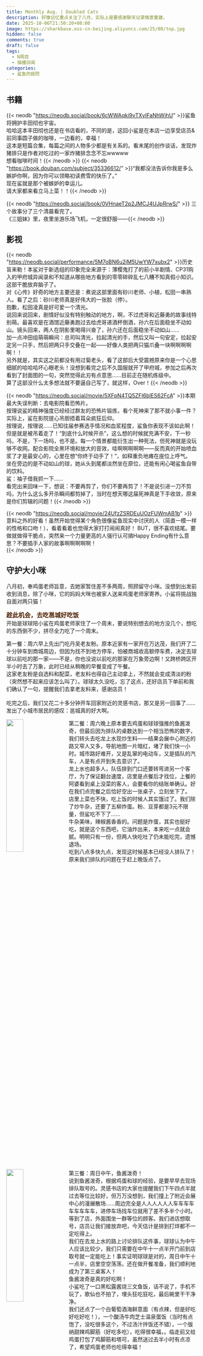 ```yaml
---
title: Monthly Aug. | Doubled Cats
description: 好像记忆重点关注了八月，实际上是要感谢聊天记录情景重建。
date: 2025-10-06T21:50:20+08:00
image: https://sharkbase.oss-cn-beijing.aliyuncs.com/25/08/top.jpg
hidden: false
comments: true
draft: false
tags:
  - N周目
  - 插播旧闻
categories:
  - 鲨鱼的庭院
---
```


## 书籍<br/>
{{< neodb "https://neodb.social/book/6cWWAqki9vTXyIFaNhWihU" >}}鲨鱼将拥护丰田彻也宇宙。<br/>
哈哈这本丰田彻也还是在书店看的，不同的是，这回小鲨是在本店一边享受店员&前同事圆子做的咖啡，一边看的，幸福！<br/>
这本是短篇合集，每篇之间的人物多少都是有关系的。看末尾的创作谈话，发现炸猪排只是作者对吃过的一家炸猪排念念不忘wwwww<br/>
想看咖啡时间！{{< /neodb >}}
{{< neodb "https://book.douban.com/subject/35336612/" >}}“我都没法告诉你我是多么嫉妒你啊，因为你可以领略初读费雪的快乐了。”<br/>
现在鲨就是那个被嫉妒的幸运儿。<br/>
请大家都来看立马上菜！！{{< /neodb >}}

{{< neodb "https://neodb.social/book/0VHnaeT2p2JMCJ4UJpRrwS/" >}}
三个故事分了三个清晨看完了。<br/>
《三姐妹》里，夜里坐游乐场飞机，一定很舒服——{{< /neodb >}}

## 影视<br/>
{{< neodb "https://neodb.social/performance/5M7oBN6u2iM5UwYW7xubx2" >}}历史盲来勒！本鲨对于新选组的印象完全来源于：薄樱鬼打了的前小半剧情、CP31购入的甲府城异闻录和不知道从哪些地方看到的零零碎碎乱七八糟不知真假小知识。<br/>
这部干脆放弃脑子了。<br/>
对《心传》好奇的地方主要还是：煮说这部里面有砂川老师、小植，松田一串熟人。看了之后：砂川老师真是好伟大的一张脸（停）。<br/>
抱歉，松田凌真是好可爱一个清光。<br/>
说回来说回来，剧情好似没有特别触动的地方，啊，不过虎哥和近藤勇的故事线特别萌。最喜欢是<span class="shady">在酒馆近藤勇跑过去给虎哥递酒杯倒酒，孙六在后面稳坐不动如山。镜头回来，两人在阴影里喝得兴奋了，孙六还在后面稳坐不动如山……</span><br/>
加一点冲田组萌萌瞬间：总司叫清光，拉起清光的手，然后又叫一句安定，拉起安定另一只手，然后把两只手交叠在一起——好像人类把两只猫爪叠一块啊啊啊啊啊！！<br/>
另外就是，其实这之前都没有用过菊老头，看了这部后大受震撼原来你是一个心思细腻的哈哈哈坏心眼老头！没想到看完之后不久国服就开了甲府城，参加之后再次看到了封面图的一句，突然觉得此刃有点意思……目前正在随机练级中。<br/>
算了这部没什么太多想法就不要逼自己写了，就这样，Over！{{< /neodb >}}

{{< neodb "https://neodb.social/movie/5XFpN4TQ5ZFI6blES62FcA" >}}本期最大失误判断：去电影院看恐怖片。<br/>
按理说鲨的精神强度已经经过群友的恐怖片锻炼，看个死神来了那不就小事一件？<br/>
实际上，鲨在影院提心吊胆捂着耳朵疯狂后仰。<br/>
按理说，按理说……已知往届参赛选手情况和血浆程度，鲨鱼你表现不该如此啊！但是就是被吊着走了！“到底什么时候开杀”，这么想的时候就充满不安，下一秒吗，不是，下一场吗，也不是。每一个情景都能衍生出一种死法，但死神就是没玩够不收网。配合影院全黑环境和放大的音效，哇啊啊啊啊啊——反而真的开始喷血浆了才是最安心的，心里在想“你终于动手了！”，如释重负地瘫在座位上呼气。<br/>
坐在旁边的是不动如山的球，她从头到尾都淡然坐在原位，还能有闲心喝鲨鱼自带的饮料。<br/>
鲨：袖子借我抓一下……<br/>
看完出来回味一下，想说：不要再剪了，你们不要再剪了！不是说引进一刀不剪吗，为什么这么多开杀瞬间都剪掉了，当时在想天哪这届死神真是下手收敛，原来是你们剪辑的问题！{{< /neodb >}}

{{< neodb "https://neodb.social/movie/24UfzZSRDEuUOzFUWmAB1b" >}}意料之外的好看！虽然开始觉得某个角色很像鲨鱼现实中讨厌的人（简直一模一样的性格和口吻！），看着看着也觉得大家打打闹闹真好！
BUT，很不喜欢结尾。要做就做得干脆点，<span class="shady">突然来一个力量更高的人强行认可搞Happy Ending有什么意思？不要插手人家的故事啊啊啊啊啊！</span><br/>{{< /neodb >}}


## 守护大小咪<br/>
八月初，奉鸡蛋老师旨意，去她家暂住差不多两周，照顾留守小咪。没想到出发前收到消息，除了小咪，它的妈妈大咪也被家人送来鸡蛋老师家寄养。小鲨将挑战独自面对两只猫！


<font size=3 color=#4d1f00>**趁此机会，去吃邕城好吃饭**</font><br/>
开始是球球陪小鲨在鸡蛋老师家住了一个周末，要说特别想去的地方没几个，想吃的东西倒不少，拼尽全力吃了一个周末。<br/>


第一餐：周六早上先出门吃丹吴老友粉。原本近家有一家开在万达茂，我们开了二十分钟车到商城周边，但因为找不到地方停车，怕被商城收高额停车费，决定去球球以前吃的那一家——不是，你也没说以前吃的那家在万象旁边啊！又跨桥跨区开半小时去了万象，此时已经从稍晚的早餐变成了午餐。<br/>
这家老友粉是自选料和配菜，老友料也得自己主动拿上，不然就会变成清淡的粉（突然想不起来应该怎么叫了）。球球太久没吃，忘了这点，还好店员下单前和我们确认了一句，提醒我们去拿老友料来，感谢店员！<br/><br/>
吃完之后，我们又花二十多分钟开车回家附近的灵感书店，那又是另一回事了……发出了小城市居民的感叹：邕城真的好大啊。<br/>


<div style="overflow: auto; margin-bottom: 1em;">
  <img src="https://sharkbase.oss-cn-beijing.aliyuncs.com/25/08/longshangshui.jpg"
       style="float: left; width: 30%; margin-right: 1em; margin-bottom: 0.5em;" />
  <p style="margin: 0;">
  第二餐：周六晚上原本要去鸡蛋和球球强推的鱼酱泼奇，但最后因为排队的桌数达到一个相当恐怖的数字，我们转头去吃龙上水现炒生料——结果会展中心附近的路又窄人又多，导航地图一片暗红，堵了我们快一小时。城市路好难开，又是乱窜的电动车，又是插队的汽车，人是有点开到失去意识了。<br/>
  龙上水也超多人，队伍排到门口还要转弯进另一个客厅，为了保证翻台速度，店里是点餐后才找位，上餐的阿婆看到桌上没菜的客人，会要看你的结账单确认。好在我们点完餐之后恰好空出一张桌子，立刻坐下了。<br/>
  店里上菜也不快，吃上饭的时候人其实饿过了。我们除了炒牛杂，还要了五柳炸蛋。粉、豆芽都是3元不限量，但鲨吃不下了……<br/>
  牛杂美味，辣椒酱香香的。问题是炸蛋，其实也挺好吃，就是这个东西吧，它油炸出来，本来吃一点就会腻。明明只有一份，但两人快吃吐了仍未能吃完，遗憾退场。<br/>
  吃到八点多快九点，发现这时候基本已经没人排队了！原来我们排队的问题在于赶上晚饭点了。
  </p>
</div>


<div style="overflow: auto; margin-bottom: 1em;">
  <img src="https://sharkbase.oss-cn-beijing.aliyuncs.com/25/08/BOQI.jpg"
       style="float: left; width: 30%; margin-right: 1em; margin-bottom: 0.5em;" />
  <p style="margin: 0;">
  第三餐：周日中午，鱼酱泼奇！<br/>
  说到鱼酱泼奇，根据鸡蛋和球的经验，是要早早去现场排队取号的。灵感书店的大家也提醒我们下午四点半就过去等位比较好，但万万没想到，我们撞上了附近会展中心的漫展散场……周边完全是人人人人人人车车车车车车车车车，进停车场找车位就用了差不多半个小时。等到了店，外面围坐一群等位的顾客。我们进店想取号，店员让我们接放弃吧，今天估计是排到打烊都不一定吃得上。<br/>
  我们在去龙上水的路上讨论排队这件事，球球认为中午人应该比较少，我们只需要在中午十一点半开门前到店取号就一定能吃上！事实证明球球是对的，周日中午十一点半，店里空空荡荡，还在做开餐准备，我们顺利地成为了第三桌客人！<br/>
  鱼酱泼奇是真的好吃啊！<br/>
  小鲨吃了一口黑松露酱烧三文鱼饭，话不说了，手机不玩了，歌仙也不拍了，埋头狂吃狂吃，最后碗里干干净净。<br/>
  我们还点了一个白葡萄酒海鲜意面（有点辣，但是好吃好吃好吃！），一个酸汤牛肉芝士温泉蛋饭（当时有点饱了，没吃很多这个，不过汤汁拌饭还不错），一个版纳甜辣鸡脚筋（好吃多吃），吃得很幸福，。临走前又给鸡蛋打包了鸡脚筋和塔可，虽然送过去半小时有点凉了，希望鸡蛋老师也吃得幸福！
  </p>
</div>


<div style="overflow: auto; margin-bottom: 1em;">
  <img src="https://sharkbase.oss-cn-beijing.aliyuncs.com/25/08/cafe.jpg"
       style="float: left; width: 30%; margin-right: 1em; margin-bottom: 0.5em;" />
  <p style="margin: 0;">
  第四餐： 周日下午茶，港奶（虹虹茶冰厅）+蛋糕（choccy巧利咖啡）！<br/>
  不知为何，这两天我们总莫名其妙地多开很多路。吃完鱼酱波奇，我们回家附近给鸡蛋送吃的，之后要去买下午茶的蛋糕，球打开地图一查，发现不管是奶茶店还是蛋糕店，都在鱼酱波奇那边。<br/>
  就这样又踏上了来时的路。<br/>
  我们跟着导航开，发现导航居然让我们开进医科大的校园里面，小鲨看见大门附近的保安厅亭，大喊我不要开这条路！球切换了一条路线，还是往那里面走。在这个路口反复掉头四次还是五次之后，我们突然猜测，该不会蛋糕店在校园里面，而不是一开始以为的在街边吧？小鲨只好不安地开进校区，发现保安根本不拦，车闸还分校外车辆的专用通道！<br/>
  总之终于找到店，店里布置比较简洁干净，装饰摆件都还挺好看的，店里当时有两桌客人，仔细一看都带着努努来拍照。<br/>
  鲨鱼：默默掏出一只歌仙。<br/>
  由于店主在门口贴了一张注意事项，写着店主是I人，有问题的话需要顾客主动，菜单不定期更换巴拉巴拉，我们进去点餐非常局促，点完不敢多问，也不敢拍一下点餐台的菜单（因为店主一直坐在那里玩手机），就这样点餐取餐跑路……<br/>
  转头去找奶茶店，跟着导航居然跑到琅西菜市场，路很窄，不太好停车也不好掉头，感觉此地应该骑电动车来的。<br/>
  总之，味道应该还可以吧？因为开太久车，精力大跳水，我们打包蛋糕奶茶回家，放进冰箱后倒头就睡，醒来乱吃一通，没什么特别深的印象。现在想起来写，也就只记得当时狂乱地开同一条路来来回回了。
  </p>
</div>


第五餐：周日晚上，吃掉了鸡蛋老师最后一包山姆贵州酸辣粉。<br/>
好吃，就是不知道为什么，球球煮出来汤超级超级多，感觉喝汤喝饱了。<br/>


<font size=3 color=#4d1f00>**猫，不要抢饭啊！**</font><br/>
首先，要说两只猫临时住在一起不是一个好主意。<br/>
虽然大咪和小咪是母女关系，但是分开好久。大咪家送过来没拿大咪自己的猫砂盆，要和小咪一块用。实际上并不是……特别好。<br/>
这段时间下来，其实对大咪家怨气很大。看得出来大咪在家是无忧无虑，胆子也大，但是小咪这样逆来顺受的小猫就稍微遭殃。<br/>
据说它们在这前几天在小咪家见过，大咪对着小咪哈气，直接占领了小咪的地盘。<br/>
给两猫放饭，大咪第一时间去吃小咪的饭，小咪没生气还在吃，大咪还打了小咪一巴掌！鲨鱼尖叫着冲过去抱走大咪。<br/>
给小咪吃化毛膏，大咪走过来挤开小咪，鲨鱼大叫并撤回一个化毛膏：你刚才不是吃过你的化毛膏了吗！<br/>
大咪吃两口自己的饭，就会走过来小咪碗边。<br/>
不是……让你别剩饭是说不要剩自己碗里的饭，没让你不剩别猫碗里的啊！<br/>
鲨鱼只能每次在它们吃饭期间蹲守在两个碗边，拖走每一瞬间把头伸到小咪碗边的大咪，抱走吃着吃着从一边窜过来的大咪，用手推开大咪的脑袋，用手臂挡住小咪的碗……<br/>
不是，要是空房间再多一个，鲨一定把你们分开啊啊啊啊啊！<br/>
过了五天，小咪在大咪地言传身教下学会了抢饭。给大咪开罐头，小咪飞快地窜来，占据VIP用餐位置！<br/>
啊啊啊啊不许教坏小咪啊！<br/>
第六天，鲨鱼悟了。<br/>
大咪不爱吃自己的粮，就想吃小咪的。鲨鱼进行一个假动作，舀一勺大咪的粮藏起来，然后假装给它舀小咪的粮，最后倒进大咪的碗。<br/>
大咪：狂吃好几口！！<br/>

<font size=3 color=#4d1f00>**偷吃狂魔和无情的小咪守卫**</font><br/>
第六天深夜，鸡蛋老师突然在群里发言。
{{< chat position="left" name="鸡蛋" >}}
我刚刚在监控说话，你有听见吗？我说让大咪别再偷吃了。
{{< /chat >}}
{{< chat position="right" name="鲨" >}}
我没听见，它又在吃？！
{{< /chat >}}
出去看了一眼，没事，吃的小咪剩饭。<br/>
刚才小咪叫鲨鱼要吃饭，鲨鱼给小咪舀了一勺饭，看它吃完不吃了小鲨才走的。<br/>
就这样守护小咪的用餐。<br/>

<font size=3 color=#4d1f00>**小猫限制发言**</font><br/>
不知为何，有天小咪特别活跃，叫得很大声，吃得很多，要鲨鱼摸很久。<br/>
中午实在伺候累了，躺在床上发呆。<br/>
不知道小咪还是大咪在外面客厅嗷嗷嗷嗷。
{{< chat position="right" name="鲨" >}}
何人在此大声喧哗啊！
{{< /chat >}}
{{< chat position="left" name="unknown cat" >}}
嗷嗷嗷嗷嗷！
{{< /chat >}}
到了晚上，猫又开始嗷嗷嗷嗷。<br/>
不行，不行，白天叫过了晚上就不许叫了，你们的免费额度用完了！<br/>

<font size=3 color=#4d1f00>**为猫甘做伏地魔**</font><br/>
小咪总是喜欢躺在沙发底下，可能我们还不太熟悉，小咪就喜欢跑去比较安全的地方窝着。<br/>
只要扫视一圈家里，不见小咪，就可以去沙发前虔诚下跪，面见小咪。<br/>
因此每次小鲨都会在群内进行跪地记者的现场图反馈，鲨在沙发前扭曲地跪地爬行狂拍，小咪已经在沙发底下睡得天昏地暗。<br/>

<font size=3 color=#4d1f00>**恭迎鸡蛋大人回家！（暂时版）**</font><br/>
鸡蛋老师离家多日，（暂时）装病回来住一晚。<br/>
小咪平常去门口等鲨鱼和球球都是慢慢走过去，鸡蛋老师一开门，小咪飞奔过去！<br/>
虽然是这样，鸡蛋抱小咪的时候被小咪哈气了。她很伤心，觉得小咪是不是不认识她了，小鲨觉得小咪可能只是觉得人很久不回来，对人生气。<br/>
但坏消息，鸡蛋老师免疫力太差，回来没半小时过敏了。我们两立刻踩拖鞋出门去买药，吃完药才撑过晚上。<br/>
第二天一早，鸡蛋老师又打车去上痛苦的班了。<br/>

<font size=3 color=#4d1f00>**被咪咪咪咪包围**</font><br/>
半夜醒来伸腿，踹到一个毛茸茸的东西，睁眼发现大咪睡在脚边。<br/>
刚心怀愧疚地向它道歉，大咪又拱过来，开始在脚边踩奶。<br/>
等会，这是为什么？<br/>
在疑惑中又睡着了，凌晨好像头发被扯住，惊醒，原来是小咪踩着小鲨的头发走来走去。<br/>
请，不要到处走来走去。咪，不要踩着在下的头发走来走去！<br/>

<font size=3 color=#4d1f00>**大咪小咪观察员**</font><br/>
第八天晚上十一二点，按时间来说，当时两只猫应该回床尾各瘫各的了，但这天很异常。<br/>
一开始，大咪拦在门前不让小咪进来；之后两只猫追来追去，从客厅到卧室，再从卧室到客厅。<br/>
由于小咪过于蓬松无法判断它有没有炸毛，鲨观察一会，感觉小咪又会主动伸爪碰大咪……到底是在玩还是在生气啊！<br/>
拍了视频发到群里，但太晚了无人回复。只好现场搜索猫行为心理学进行一个学习——还是看不出来。就这样提心吊胆守到凌晨四点，大咪歇停了，鲨也歇了。<br/>
第二天，鸡蛋老师在群里回复了。
{{< chat position="left" name="鸡蛋" >}}
感觉他们两个都神叨叨的。
{{< /chat >}}
{{< chat position="right" name="鲨" >}}
现在多了一个我，偶尔神神叨叨地走出去走回来。
{{< /chat >}}
{{< chat position="left" name="鸡蛋" >}}
打开监控就看到你在跟猫说话。
{{< /chat >}}
{{< chat position="right" name="鲨" >}}
我这是善于沟通。
{{< /chat >}}
{{< chat position="left" name="球" >}}
周末的时候鲨鱼和猫说话比和我多。
{{< /chat >}}
{{< chat position="left" name="甜甜圈" >}}
你怎么能和猫比。
{{< /chat >}}
{{< chat position="left" name="球" >}}
强忍泪水.jpg
{{< /chat >}}

<font size=3 color=#4d1f00>**小猫限行**</font><br/>
两只猫太能掉毛，加上鸡蛋老师过敏严重，为了尽量让她下周回来不那么凄惨，小鲨淡淡提高了搞卫生的频率，一天一吸尘。<br/>
猫呢，不喜欢吸尘器的声音，但是又一定要看着鲨鱼搞卫生。吸尘口到旁边了咚咚咚撤离，真搞不懂猫在想什么。<br/>
这么搞了几次，体感有点累，打扫卫生的同时还要注意猫的行踪。<br/>
第九天，鲨鱼决定在固定时间段内限制小猫出行，进行一个卫生大扫除！<br/>
然后把猫关在了房间里。<br/>
打扫完客厅，准备把猫放出来，去卧室继续。一开门，两只猫一前一后蹲在门边，注视着鲨鱼手里的吸尘器。大咪更是天生冒险家，直接走过来探索吸尘器奥秘。<br/>
……你们明明就不喜欢噪音，但是到底在好奇吸尘器什么啊！<br/>

<font size=3 color=#4d1f00>**交换空间**</font><br/>
第十天，猫一听吃饭，小咪冲去大咪的碗，大咪蹲在小咪的碗边。<br/>
鸡蛋老师在群里深深叹气。<br/>

<font size=3 color=#4d1f00>**救护车驾到！**</font><br/>
还是第十天，很热，鲨鱼给它们开了客厅大风扇，蹲在卧室写博客写得不知天地为何物。<br/>
鸡蛋老师说大咪喘得有点厉害，鲨鱼打开空调去客厅叫猫进房间乘凉。<br/>
大咪咪咪喵喵，边叫边走进来，好像救护车呜哇呜哇开进来。<br/>

<font size=3 color=#4d1f00>**乱讲！就喂十天怎么会喂胖很多！**</font><br/>
还还还是第十天，为什么第十天这么多可以说的呢？<br/>
因为，大咪家人今天从外地回来啦，要接大咪回家辣！
{{< chat position="left" name="鸡蛋" >}}
我朋友说在澳门带了一盒曲奇给你。
{{< /chat >}}
{{< chat position="right" name="鲨" >}}
这多不好意思我还偷偷说大咪坏。
{{< /chat >}}
{{< chat position="left" name="鸡蛋" >}}
我也说。没关系，她们不知道。
{{< /chat >}}
<span class="shady">现在全博客友邻都知道了。</span><br/>

晚上大咪家人来接大咪回家，抱起来感受片刻，对鲨鱼说：诶哟，重好多，你把它喂得胖胖的。<br/>
鲨鱼瞳孔地震：等会，等会，啊，这是，啊才十来天这是能做到的吗？<br/>
不，等等，大咪家一开始就给大咪带了四五个罐头，又下单买了一提罐头让我们去取货。鲨鱼觉得大咪每天都吃猫粮没必要吃罐头，只开了两罐。就这样，还说鲨鱼喂胖了！！<br/>
不对，肯定哪里不对！<br/>
九月十月二编：鸡蛋老师说小咪也被鲨喂胖了……鲨，是无辜的——（自己也不确定.ver）<br/>

<font size=3 color=#4d1f00>**擦屎幼师**</font><br/>
没什么， 如题，谁能管管长毛猫！！<br/>
**场景一：**<br/>
小咪，我是来保持你的个猫卫生的，不是要你的命，你给我过来擦屁股啊啊啊！<br/>
**场景二：**<br/>
鲨在擦屁股战争中打输了，对不起，所有的家具。<br/>
**场景三：**<br/>
来自第十天送别大咪期间发现小咪屁股沾屎，试图擦干净但失败，试图剪掉但再次失败，不得不离家回去上班的鸡蛋老师：
{{< chat position="left" name="鸡蛋" >}}
我还是很难受。
{{< /chat >}}
{{< chat position="left" name="鸡蛋" >}}
感觉屁股没干净。
{{< /chat >}}
**场景四：**<br/>
为了鸡蛋老师的过敏，开始给小咪擦药。
{{< chat position="right" name="鲨" >}}
长毛擦这个好难擦，感觉像是在扒拉毛毯。
{{< /chat >}}
{{< chat position="left" name="鸡蛋" >}}
擦不掉的，只能剪掉。
{{< /chat >}}
{{< chat position="right" name="鲨" >}}
不是，今天还未沾！！我说给它擦那个清理皮屑的药！
{{< /chat >}}
{{< chat position="right" name="鲨" >}}
人的成见是一座大山！
{{< /chat >}}
**场景五：**<br/>
{{< chat position="right" name="鲨" >}}
沾屎的猫床.jpg
{{< /chat >}}
{{< chat position="right" name="鲨" >}}
鸡蛋老师，这个可以局部洗吗
{{< /chat >}}
{{< chat position="right" name="鲨" >}}
远处注视着猫床的小咪.jpg
{{< /chat >}}
{{< chat position="right" name="鲨" >}}
罪魁祸首此时正在远处回顾案发现场。
{{< /chat >}}
{{< chat position="left" name="鸡蛋" >}}
啊啊啊啊啊啊啊啊啊啊啊啊啊啊啊啊啊啊啊啊啊啊啊啊
{{< /chat >}}
{{< chat position="right" name="鲨" >}}
你再早来半小时看监控，就可以看到我边说小咪，边擦屁股，最后演变成只能和它和解。
{{< /chat >}}
此处，鲨鱼不是为了凑字数打这么多“啊”，是鸡蛋老师真的在聊天窗口啊破天际。<br/>

<font size=3 color=#4d1f00>**小猫幼师，每日进化中！**</font><br/>
小咪不喜欢擦清理皮屑的药，但是不得不擦。<br/>
有天晚上，小咪趴在脚边犯困。鲨鱼打牌间隙一低头：好机会！直接抱起来擦肚子屁股。<br/>
擦完了它才反应过来咪咪喵喵要走。<br/>
小咪，笨笨的。小鲨，棒棒的。<br/>

<font size=3 color=#4d1f00>**摄影师交作业环节**</font><br/>
最后请大家欣赏大咪小咪！<br/>
可能无人想分辨但，小咪看起来很是命苦，大咪看上去非常清纯无辜。好啦，请看！
  <p>
    <img src="https://sharkbase.oss-cn-beijing.aliyuncs.com/25/08/DM1.jpg" alt="" class="zoom-on-hover" />
    <img src="https://sharkbase.oss-cn-beijing.aliyuncs.com/25/08/DM2.jpg" alt="" class="zoom-on-hover" />
    <img src="https://sharkbase.oss-cn-beijing.aliyuncs.com/25/08/DM3.jpg" alt="" class="zoom-on-hover" />
  </p>
  <p>
    <img src="https://sharkbase.oss-cn-beijing.aliyuncs.com/25/08/SM2.jpg" alt="" class="zoom-on-hover" />
    <img src="https://sharkbase.oss-cn-beijing.aliyuncs.com/25/08/SM3.jpg" alt="" class="zoom-on-hover" />
    <img src="https://sharkbase.oss-cn-beijing.aliyuncs.com/25/08/SM4.jpg" alt="" class="zoom-on-hover" />
    <img src="https://sharkbase.oss-cn-beijing.aliyuncs.com/25/08/SM5.jpg" alt="" class="zoom-on-hover" />
  </p>
  <p>
    <img src="https://sharkbase.oss-cn-beijing.aliyuncs.com/25/08/SM6.jpg" alt="" class="zoom-on-hover" />
    <img src="https://sharkbase.oss-cn-beijing.aliyuncs.com/25/08/SM7.jpg" alt="" class="zoom-on-hover" />
    <img src="https://sharkbase.oss-cn-beijing.aliyuncs.com/25/08/SM8.jpg" alt="" class="zoom-on-hover" />
    <img src="https://sharkbase.oss-cn-beijing.aliyuncs.com/25/08/SM9.jpg" alt="" class="zoom-on-hover" />
  </p>



## 八月的书店DLC<br/>
回到上一趴，在吃老友粉的那天，和球球去了灵感书店。<br/>
提前几天已经和店长那边约好见面时间。当天中午，店长消息说他们一家还在外面吃饭，可能会晚点，小鲨说巧了我们也还在万象吃粉。<br/>
吃饱喝足，我们出发。天气晒过头了，还好有汽车冷气，但透过挡风玻璃照进来的阳光还是很烫。到店恰好门口还有车位，下了车就冲进冷气室内。在店里的是店员圆子，我们以前只在群聊里沟通过，还没见面，今天是异地同事初次会面。<br/>

<font size=3 color=#4d1f00>**看了这么多期书店特辑，请也看看本店吧！**</font><br/>
吧台的背后是圆子的画，鲨站在外面和里面做饮料的圆子社交（硬撑中），总觉得不社交就跑去自己逛自己的，有点不太礼貌。四五个来回下来，小鲨完全没有话题可以聊了，尴尬得有点想死。<br/>
找了个借口去和球球一起翻唱片——之前翻到得零轨Tio CD还在这里！寄存区有个人好像特别喜欢宇多田光，存了好多张她的黑胶在这里。还翻到了一张舟的黑胶，因为也是寄存，没好意思喊圆子放，虽然人家寄存在这就是可以共享的。<br/>
转了一圈，发现很多快闪店的东西都加入进来，看到还是觉得很开心——那可都是小鲨一点一点布置出来的呀！
  <p>
    <img src="https://sharkbase.oss-cn-beijing.aliyuncs.com/25/08/bookstore1.jpg" alt="" class="zoom-on-hover" />
    <img src="https://sharkbase.oss-cn-beijing.aliyuncs.com/25/08/bookstore3.jpg" alt="" class="zoom-on-hover" />
    <img src="https://sharkbase.oss-cn-beijing.aliyuncs.com/25/08/bookstore4.jpg" alt="" class="zoom-on-hover" />
    <img src="https://sharkbase.oss-cn-beijing.aliyuncs.com/25/08/bookstore5.jpg" alt="" class="zoom-on-hover" />
  </p>
  <p>
    <img src="https://sharkbase.oss-cn-beijing.aliyuncs.com/25/08/bookstore6.jpg" alt="" class="zoom-on-hover" />
    <img src="https://sharkbase.oss-cn-beijing.aliyuncs.com/25/08/bookstore7.jpg" alt="" class="zoom-on-hover" />
    <img src="https://sharkbase.oss-cn-beijing.aliyuncs.com/25/08/bookstore9.jpg" alt="" class="zoom-on-hover" />
    <img src="https://sharkbase.oss-cn-beijing.aliyuncs.com/25/08/bookstore10.jpg" alt="" class="zoom-on-hover" />
  </p>

<font size=3 color=#4d1f00>**是礼物，是礼物！**</font><br/>
在二楼逛了一会，听到店长他们回来了，继续下去社交（死死硬撑中）。<br/>
店长突然“噢！”了一声，跑去储物间拿东西给小鲨：这是给你的礼物！<br/>
他先郑重交给小鲨一张卡牌，说“这是我最喜欢的一张”，小鲨一看，月光舞香姬，还是还是正碎！原来店长是月光卡组玩家。<br/>
小鲨淡淡地手软：一上来这么贵重！！<br/>
店长：嗨，没事，我朋友抽出来两张，我还有！<br/>
然后又塞给小鲨一本A4纸夹漫画，是之前放在快闪店的神秘漫画集《湛在地球》。<br/>
{{< chat position="left" name="店长" >}}
你看过前作吗？
{{< /chat >}}
{{< chat position="right" name="鲨" >}}
还、还没有。
{{< /chat >}}
{{< chat position="left" name="店长" >}}
这个是我们广西桂林的作者，现在这本还没有发售。虽然是被夹板夹住，但是你也可以像前作那样从中间对折，然后用线缝上噢！
{{< /chat >}}
{{< chat position="right" name="鲨" >}}
还是高难手工活？
{{< /chat >}}
{{< chat position="left" name="店长" >}}
你就这么看也行啦！
{{< /chat >}}
又塞了一套书店明信片给小鲨，这份是送给同行的球球。嘿嘿，个个有份！
  <p>
    <img src="https://sharkbase.oss-cn-beijing.aliyuncs.com/25/08/gift.jpg" alt="" class="zoom-on-hover" />
    <img src="https://sharkbase.oss-cn-beijing.aliyuncs.com/25/08/gift3.jpg" alt="" class="zoom-on-hover" />
    <img src="https://sharkbase.oss-cn-beijing.aliyuncs.com/25/08/gift2.jpg" alt="" class="zoom-on-hover" />
  </p> 
<font size=3 color=#4d1f00>**员工饮料自助**</font><br/>

小鲨之前已经点了饮料，店长又问还要不要喝点别的，小鲨慌乱拒绝，点过了点过了！<br/>
{{< chat position="left" name="店长" >}}
不要客气哈，你自己进来做。
{{< /chat >}}
{{< chat position="right" name="鲨" >}}
喂？
{{< /chat >}}
店长从吧台下面抽出破破烂烂的配方表给小鲨。<br/>
{{< chat position="right" name="鲨" >}}
等等，我不会被骗进去打黑工的。
{{< /chat >}}
{{< chat position="left" name="老板娘小青虫" >}}
欸我们好久没去团建了，要不到时候小鲨来店里坐镇，放我们三个出去玩两天。
{{< /chat >}}
{{< chat position="left" name="圆子" >}}
然后小鲨可以视频参加团建。
{{< /chat >}}
{{< chat position="right" name="鲨" >}}
给我停下！！！
{{< /chat >}}

稍晚一会，咖啡喝完了，小鲨拎着咖啡杯下来加冰水。<br/>
{{< chat position="left" name="小青虫" >}}
嗨，加什么冰水，给你再来一杯。
{{< /chat >}}
{{< chat position="right" name="鲨" >}}
我不睡觉了吗今晚。
{{< /chat >}}
{{< chat position="left" name="圆子" >}}
没事，年轻人少睡点也行。
{{< /chat >}}
{{< chat position="left" name="小青虫" >}}
你有什么想喝的。
{{< /chat >}}
{{< chat position="right" name="鲨" >}}
好像没有。
{{< /chat >}}
{{< chat position="left" name="小青虫" >}}
那让圆子给你做一杯最复杂最麻烦的红茶芝士拿铁。
{{< /chat >}}
{{< chat position="left" name="圆子" >}}
？
{{< /chat >}}
<font size=3 color=#4d1f00>**小狗骂遍全世界**</font><br/>
和大家聊了一会，店长拿出手机打车。<br/>
{{< chat position="left" name="店长" >}}
欸我一会还有活动，准备撤了啊。
{{< /chat >}}
{{< chat position="left" name="小青虫" >}}
现在我们过了前两年新店期，都没什么人，不像以前周末人很多的，所以现在他天天得空出去玩。
{{< /chat >}}
{{< chat position="right" name="鲨" >}}
？
{{< /chat >}}
{{< chat position="left" name="店长" >}}
嘿嘿今天下午卡店有比赛。
{{< /chat >}}
{{< chat position="right" name="鲨" >}}
决斗者大人请慢走。
{{< /chat >}}
小青虫说你把小聆（小狗）带去吧，店长不确定卡店能不能带，打电话过去又没人接通，于是拒绝了这个提议。<br/>
小聆急死了，窝在店长手臂边晃来晃去，但他只是摸了两把，就开心地拎包跑出去上出租车了。<br/>
小青虫在旁边拱火：唉没办法啊，爸爸说不带你去欸。<br/>
小聆不语，只是一味地站在玻璃窗前注视着店长跑远……然后就生气了！对全世界都没有好脸色！<br/>
一个下午三四个顾客想靠近小聆，被小聆骂走。<br/>
小青虫：抱歉抱歉，她爸爸今天没带她出去玩，她心情不好。<br/>
球球后来下来想摸摸，被小聆瞪了。她问小鲨摸到没有，小鲨点头，还好那时候店长在，小聆乖乖被摸诶哟可爱宝宝！
  <p>
    <img src="https://sharkbase.oss-cn-beijing.aliyuncs.com/25/08/xiaoling.jpg" alt="" class="zoom-on-hover" />
    <img src="https://sharkbase.oss-cn-beijing.aliyuncs.com/25/08/coffee.jpg" alt="" class="zoom-on-hover" />
    <img src="https://sharkbase.oss-cn-beijing.aliyuncs.com/25/08/bookstore12.jpg" alt="" class="zoom-on-hover" />
  </p>
<font size=3 color=#4d1f00>**星露谷临时小组**</font><br/>
小青虫、圆子和鲨又在吧台这边聊很多，聊着聊着小青虫拿出电脑。<br/>
{{< chat position="right" name="鲨" >}}
要工作了吗，那我……
{{< /chat >}}
{{< chat position="left" name="圆子" >}}
不是，她要开始星露谷了。
{{< /chat >}}
{{< chat position="right" name="鲨" >}}
？
{{< /chat >}}
我们凑一块看小青虫玩星露谷。<br/>
{{< chat position="left" name="小青虫" >}}
这个人怎么找不到啊啊啊啊？
{{< /chat >}}
{{< chat position="left" name="圆子" >}}
我有那个NPC出没地点！（拿出iPad翻出攻略）
{{< /chat >}}
{{< chat position="left" name="小青虫" >}}
到底谁喜欢在星露谷钓鱼！
{{< /chat >}}
{{< chat position="right" name="鲨" >}}
零个人！！
{{< /chat >}}
{{< chat position="left" name="圆子" >}}
看到没有，平时店里就这样，他们两个一个出去玩一个在这里狂打游戏，只有可怜的我认真上班。
{{< /chat >}}
{{< chat position="left" name="小青虫" >}}
我当老板就是为了看员工工作！！
{{< /chat >}}
<font size=3 color=#4d1f00>**再转转再买买**</font><br/>
店里新增了一个木柜子，收集了很多活动海报、物料，以及一些活动嘉宾的留言（超凶的狗狗小聆是也！），角落还有小鲨给快闪店印的印章。<br/>
这次来店里，又看到了上次超预算没买的《漆原友记作品集》，哼哼带回家！<br/>
{{< chat position="left" name="小青虫" >}}
给她按员工优惠走哈。
{{< /chat >}}
{{< chat position="left" name="圆子" >}}
收到！
{{< /chat >}}
{{< chat position="right" name="鲨" >}}
啊？店里台版书也能优惠啊？
{{< /chat >}}
{{< chat position="left" name="小青虫" >}}
能、能吗？（看向圆子）
{{< /chat >}}
{{< chat position="left" name="圆子" >}}
看我干嘛？
{{< /chat >}}
大家决定问问店长，电话打过去忙音，大概赛况激烈。
{{< chat position="left" name="小青虫" >}}
没事，优，都优！不行到时候找你补差。
{{< /chat >}}
{{< chat position="right" name="鲨" >}}
要不直接原价然后找我退多呢。
{{< /chat >}}
{{< chat position="left" name="小青虫" >}}
我开玩笑的！！！！
{{< /chat >}}
  <p>
    <img src="https://sharkbase.oss-cn-beijing.aliyuncs.com/25/08/bookstore2.jpg" alt="" class="zoom-on-hover" />
    <img src="https://sharkbase.oss-cn-beijing.aliyuncs.com/25/08/bookstore13.jpg" alt="" class="zoom-on-hover" />
    <img src="https://sharkbase.oss-cn-beijing.aliyuncs.com/25/08/bookstore11.jpg" alt="" class="zoom-on-hover" />
    <img src="https://sharkbase.oss-cn-beijing.aliyuncs.com/25/08/manga.jpg" alt="" class="zoom-on-hover" />
  </p>


## 歌仙时间<br/>
</p>
<div style="overflow: auto; margin-bottom: 1em;">
  <img src="https://sharkbase.oss-cn-beijing.aliyuncs.com/25/08/guandongzhu.jpg"
       style="float: left; width: 40%; margin-right: 1em; margin-bottom: 0.5em;" />
  <p style="margin: 0;">
  耶，刚从鸡蛋家回来，就收到了煮老师寄来的礼物和一起买的ALB周边！<br/>
  煮老师说这个快递应该会有点大，小鲨：没事，我行李箱还有一半空着。<br/>
  取到之后一塞，发现这快递确实就要占小鲨行李箱一半。<br/>
  给煮老师录开箱视频，一路惊叹一路哇噻，拆出痛板和痛包的时候震撼在原地讲不出话了……最后一看视频录了20多分钟，话是有点太多了但真的很幸福！！<br/>
  和煮老师约好之后去广东就背此痛包痛板去见她！
  </p>
</div>

好了本趴最后塞点歌仙散步成果图！
  <p>
    <img src="https://sharkbase.oss-cn-beijing.aliyuncs.com/25/08/kasen1.jpg" alt="" class="zoom-on-hover" />
    <img src="https://sharkbase.oss-cn-beijing.aliyuncs.com/25/08/kasen2.jpg" alt="" class="zoom-on-hover" />
    <img src="https://sharkbase.oss-cn-beijing.aliyuncs.com/25/08/kasen3.jpg" alt="" class="zoom-on-hover" />
    <img src="https://sharkbase.oss-cn-beijing.aliyuncs.com/25/08/kasen4.jpg" alt="" class="zoom-on-hover" />
    <img src="https://sharkbase.oss-cn-beijing.aliyuncs.com/25/08/kasen5.jpg" alt="" class="zoom-on-hover" />
  </p>

## 巴布环节<br/>
狗还是什么都想吃。<br/>
凉皮店带回来的热狗，一人一根，小狗就站在球球和鲨鱼中间，左看右看，努力端坐成一只渴望食物的乖狗狗，但最后还是一口没得吃。<br/>
球球点了麦麦摇摇薯条，狗啪嗒啪嗒跑过来，想把嘴筒子往薯条袋里面戳。鲨小小地给巴布闻一下芥末味的，但狗不怕，狗兴高采烈地想吃，爪子搭人腿上，重得要死——巴布，巴布，你是一只大大大大狗呀——狗不在乎，狗只是想吃麦麦摇摇薯条，追着人手里躲来躲去的薯条袋子，偶尔给飞人一脚，狗只是想吃麦麦摇摇薯条呀！<br/>
还有一天，球球哥在我们强烈要求下，给我们打包了咖啡和赠送的斑斓玛芬（呜呜呜我们明明是想要小蛋糕！）。狗第一时间冲上来，这是什么，闻一下，这是什么，张嘴试图尝一下——被人尖叫着端起来躲开，然后又是一场激烈的追逐战。小鲨就这样被狗撞倒掉进地上沙发里，还要艰难举起手里的玛芬传给后面的球。最后撕了一小块斑斓玛芬给狗，应该是能吃的……不行，巴布不能吃了，再吃一口我的份就没了！！！<br/>

最后：小鲨在鸡蛋家当猫猫幼师期间，三丽鸥歌仙到了，球球取回来，巴布好像是最兴奋的。<br/>
很神奇，它对鲨鱼的本歌并不感兴趣，但是不管是哪个歌仙，巴布都超级、无敌、第一热情。<br/>
喂，不许啃歌仙！
  <p>
    <img src="https://sharkbase.oss-cn-beijing.aliyuncs.com/25/08/BABU1.jpg" alt="" class="zoom-on-hover" />
    <img src="https://sharkbase.oss-cn-beijing.aliyuncs.com/25/08/BABU2.jpg" alt="" class="zoom-on-hover" />
    <img src="https://sharkbase.oss-cn-beijing.aliyuncs.com/25/08/BABU3.jpg" alt="" class="zoom-on-hover" />
    <img src="https://sharkbase.oss-cn-beijing.aliyuncs.com/25/08/BABU4.jpg" alt="" class="zoom-on-hover" />
    <img src="https://sharkbase.oss-cn-beijing.aliyuncs.com/25/08/BABU5.jpg" alt="" class="zoom-on-hover" />
  </p>

## 拣点生活碎片
<font size=3 color=#4d1f00>**港澳通行证**</font><br/>
发现今年的鲨鱼完全是突发事件中。<br/>
一开始鲨鱼只是出门取个快递，在楼下吃个粉，不知为何点开闲鱼开始不断下滑，点进一个《大状王》出票贴，就这样在等餐的几分钟里刷了一会。恰恰好看到了一张价格合适的九月九日原卡末场，在店主端粉上来放下的几秒钟里飞快地支付。<br/>
接着，又在吃粉的十几分钟里搜索了排场表，觉得原卡看了，也可以给青春组一个机会，于是按需检索挑选，又拿下了一张非常优惠的九月二日青春组。<br/>
吃完了，开始思考去香港需要什么东西：首先需要一张港澳通行证。<br/>
下午一点半，小鲨回到家里搜索去香港的攻略和港澳通行证办理步骤；下午两点半，小鲨预约完去现场办理通行证，下午三点半，鲨拿着办理回执又跑回家了。<br/>

说到这个办证步骤，小红书大部分经验贴写得都比较详细，但鲨赶时间只翻了头几篇，发现他们都说可以通过微信某个小程序拍摄制证相片，然后拿着小程序给的回执去办证即可，就不用在现场拍照。<br/>
小鲨一开始是担心流程时间太长，想速通，于是试用了一下小程序拍摄。没想到到最后一步要付二十五元的回执费用，而且这个电子回执还要自己去打印出来，好在办证流程中交给窗口工作人员。鲨觉得不对，转头又去搜现场拍照的信息，发现在办证大厅现场办理的拍照完全是免费的啊！<br/>
可能这种是针对想让自己的证件照好看一点的群体准备的消费套餐吧……对小鲨来说这就是个一年用不了几次的证件，应省尽省！<br/>
最后在现场拍照排队也很迅速，嘿嘿，没有掉进消费陷阱，了不起啊小鲨！<br/>

另一个问题就是，小鲨八月二十二日买票办证，需要在九月二日到港看演出。那时想得很简单，中间还有十天，办证绰绰有余，但忘了当天已经是周五，到下证需要七个工作日的时间，刨去两个周末，再减掉需要提前去深圳的一天，那可只有五天时间！工作人员说邮递领取是做完就发件，会比线下领取快一点，能在九月二日之前出证。小鲨很慌：请帮我办理更快的邮递领取。<br/>
不过捏，提心吊胆每日查看进度，最后八月二十八日中午就收到了证件，实际上只用了三个工作日就审核制作完了，第四天下午五点就从省会发出快递。<br/>
啊，赶上了！<br/>
这次完全是……太冲动了，没考虑好，希望以后要记得制证需要七个工作日这件事情，留足时间啊！<br/>

<font size=3 color=#4d1f00>**加油啊拳击鲨鱼**</font><br/>
最近有点力气，想再开每日拳击计划。把游戏机连上电视，换好运动鞋（是的小鲨在客厅打拳，如果不穿运动鞋就会打滑扭到脚），Fitness Boxing 2，开启！<br/>
想到已经有段时间没锻炼过了，还是对自己宽容些，选了轻度28分钟。怎料——<br/>
度过拉伸阶段之后，鲨每打五分钟（或者不到），就要蹲下来喘……不知道几分钟，反正超过五分钟……的气。<br/>
据当日小鲨的聊天记录可知，小鲨九点半打开拳击，十点零九分（大概是蹲在电视机前喘气并）在群内询问“我定的不是轻度训练吗，为什么打两分钟就累死了？”，最后十点三十五分（还剩起码两分钟组合拳击以及拉伸训练，实在做不下来，怒关NS并）在群内对其他话题进行回复。<br/>
总结：打拳二十分钟，喘气四十分钟。<br/>

<font size=3 color=#4d1f00>**好用物品**</font><br/>
简单分享一下最近爱用的小东西！
  <p>
    <img src="https://sharkbase.oss-cn-beijing.aliyuncs.com/25/08/joinfit.jpg" alt="" class="zoom-on-hover" />
    <img src="https://sharkbase.oss-cn-beijing.aliyuncs.com/25/08/icetray.jpg" alt="" class="zoom-on-hover" />
    <img src="https://sharkbase.oss-cn-beijing.aliyuncs.com/25/08/water.jpg" alt="" class="zoom-on-hover" />
  </p>
第一个是筋膜球。鲨腰痛但是滚泡沫轴又有点太痛，决定购入小小便携筋膜球。<br/>
好像有些博主用有突起的那种筋膜球，不过小鲨的球面是比较光滑，还是很漂亮的淡绿色，很可爱，所以没事也很愿意摸摸它！<br/>
后来发现最爱用的场合是躺在床上的时候，在背后塞入一个筋膜球，小鲨就这样在床上狂乱地蠕动……<br/>

第二个是硅胶大冰格。<br/>
其实小鲨自用了好几个月，兔听说小鲨购入好用冰格后，还送了一个保温咖啡杯给小鲨，保温效果极佳，基本一个冰块放进去，到晚上也不会化很多。<br/>
有天去球球家喝她煮的咖啡，发现她家的冰块化得飞快，以至于咖啡倒进去，上半是热的，下面一小层是冷的，非常神秘。当场给球球下单了一个冰格，为了区分（两家离这么远，其实鲨也不知道自己在为了什么风险而区分），给她选购了蓝色的八格模具。<br/>
这个硅胶冰格冰好了，拿出来掰一下就很容易脱模倒出来（不过水没装满脱模会有点麻烦，还是要倒满满的去冰冻！），每格都很大一块，本身就化得比较慢，很适合调酒或者配饮料，幸福降暑的夏天还是要吃冰！！

第三个是球球被贵州同事安利了北极熊薄荷水，很神秘的味道，常温喝也非常劲凉。感觉是含薄荷糖再喝一口水，不过不甜。球球有点喝不惯，于是小鲨又从她那里摸走好几瓶爽喝！

好啦，本期八月记录就到此结束，我们九月记见！拜拜！